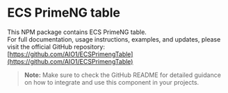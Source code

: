 # ECS PrimeNG table

This NPM package contains ECS PrimeNG table.  
For full documentation, usage instructions, examples, and updates, please visit the official GitHub repository:
[https://github.com/AIO1/ECSPrimengTable](https://github.com/AIO1/ECSPrimengTable)

> **Note:** Make sure to check the GitHub README for detailed guidance on how to integrate and use this component in your projects.
